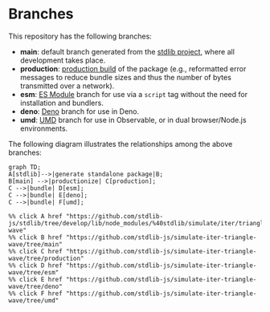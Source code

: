 <!--

@license Apache-2.0

Copyright (c) 2022 The Stdlib Authors.

Licensed under the Apache License, Version 2.0 (the "License");
you may not use this file except in compliance with the License.
You may obtain a copy of the License at

    http://www.apache.org/licenses/LICENSE-2.0

Unless required by applicable law or agreed to in writing, software
distributed under the License is distributed on an "AS IS" BASIS,
WITHOUT WARRANTIES OR CONDITIONS OF ANY KIND, either express or implied.
See the License for the specific language governing permissions and
limitations under the License.

-->

# Branches

This repository has the following branches:

-   **main**: default branch generated from the [stdlib project][stdlib-url], where all development takes place.
-   **production**: [production build][production-url] of the package (e.g., reformatted error messages to reduce bundle sizes and thus the number of bytes transmitted over a network).
-   **esm**: [ES Module][esm-url] branch for use via a `script` tag without the need for installation and bundlers.
-   **deno**: [Deno][deno-url] branch for use in Deno.
-   **umd**: [UMD][umd-url] branch for use in Observable, or in dual browser/Node.js environments.

The following diagram illustrates the relationships among the above branches:

```mermaid
graph TD;
A[stdlib]-->|generate standalone package|B;
B[main] -->|productionize| C[production];
C -->|bundle| D[esm];
C -->|bundle| E[deno];
C -->|bundle| F[umd];

%% click A href "https://github.com/stdlib-js/stdlib/tree/develop/lib/node_modules/%40stdlib/simulate/iter/triangle-wave"
%% click B href "https://github.com/stdlib-js/simulate-iter-triangle-wave/tree/main"
%% click C href "https://github.com/stdlib-js/simulate-iter-triangle-wave/tree/production"
%% click D href "https://github.com/stdlib-js/simulate-iter-triangle-wave/tree/esm"
%% click E href "https://github.com/stdlib-js/simulate-iter-triangle-wave/tree/deno"
%% click F href "https://github.com/stdlib-js/simulate-iter-triangle-wave/tree/umd"
```

[stdlib-url]: https://github.com/stdlib-js/stdlib/tree/develop/lib/node_modules/%40stdlib/simulate/iter/triangle-wave
[production-url]: https://github.com/stdlib-js/simulate-iter-triangle-wave/tree/production
[deno-url]: https://github.com/stdlib-js/simulate-iter-triangle-wave/tree/deno
[umd-url]: https://github.com/stdlib-js/simulate-iter-triangle-wave/tree/umd
[esm-url]: https://github.com/stdlib-js/simulate-iter-triangle-wave/tree/esm